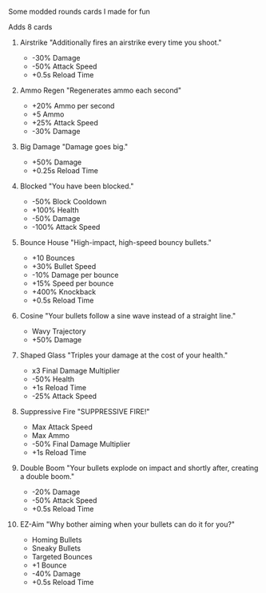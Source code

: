Some modded rounds cards I made for fun

Adds 8 cards

1. Airstrike
    "Additionally fires an airstrike every time you shoot."
	  - -30% Damage
	  - -50% Attack Speed
	  - +0.5s Reload Time

2. Ammo Regen
    "Regenerates ammo each second"
      - +20% Ammo per second
	- +5 Ammo
	- +25% Attack Speed
	- -30% Damage

3. Big Damage
     "Damage goes big."
      - +50% Damage
      - +0.25s Reload Time

4. Blocked
     "You have been blocked."
      - -50% Block Cooldown
      - +100% Health
	  - -50% Damage
	  - -100% Attack Speed
	  
5. Bounce House
     "High-impact, high-speed bouncy bullets."
      - +10 Bounces
	  - +30% Bullet Speed
	  - -10% Damage per bounce
	  - +15% Speed per bounce
	  - +400% Knockback
	  - +0.5s Reload Time
	  
6. Cosine
     "Your bullets follow a sine wave instead of a straight line."
      - Wavy Trajectory
	  - +50% Damage
	  
7. Shaped Glass
     "Triples your damage at the cost of your health."
      - x3 Final Damage Multiplier
	  - -50% Health
	  - +1s Reload Time
	  - -25% Attack Speed
	  
8. Suppressive Fire
     "SUPPRESSIVE FIRE!"
      - Max Attack Speed
	  - Max Ammo
	  - -50% Final Damage Multiplier
	  - +1s Reload Time
9. Double Boom
	"Your bullets explode on impact and shortly after, creating a double boom."
	- -20% Damage
	- -50% Attack Speed
	- +0.5s Reload Time
10. EZ-Aim
	"Why bother aiming when your bullets can do it for you?"
	- Homing Bullets
	- Sneaky Bullets
	- Targeted Bounces
	- +1 Bounce
	- -40% Damage
	- +0.5s Reload Time